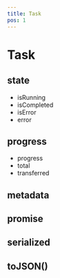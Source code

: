 ```yaml
---
title: Task
pos: 1
---
```


# Task

## state

* isRunning
* isCompleted
* isError
* error

## progress

* progress
* total
* transferred

## metadata

## promise

## serialized

## toJSON()
